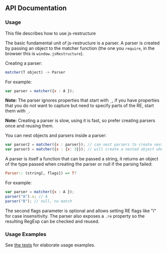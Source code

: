 API Documentation
---------------------

### Usage 

This file describes how to use js-restructure

The basic fundamental unit of js-restructure is a parser. A parser is created by passing an object to the matcher function (the one you `require`, in the browser this is `window.jsRestructure`).

Creating a parser:

```js
matcher(T object) -> Parser
```
For example:

```js
var parser = matcher({x : A });
```
**Note:** The parser ignores properties that start with `_`, if you have properties that you do not want to capture but need to specify parts of the RE, start them with `_`. 

**Note:** Creating a parser is slow, using it is fast, so prefer creating parsers once and reusing them.

You can nest objects and parsers inside a parser:

```js
var parser2 = matcher({x : parser}); // can nest parsers to create nested results
var parser3 = matcher({x : {x: 3}}); // will create a nested object when parsing
```

A parser is itself a function that can be passed a string, it returns an object of the type passed when creating the parser or null if the parsing failed:

```hs
Parser:: (string[, flags]) => T?
```

For example:

```js
var parser = matcher({x : A });
parser("A").x; // A
parser("B"); // null, no match
```

The second flags parameter is optional and allows setting RE flags like "i" for case insensitivity. 
The parser also exposes a `.re` property so the resulting RegExp can be checked and reused.

### Usage Examples

See [the tests](https://github.com/benjamingr/js-restructure/blob/master/tests.js) for elaborate usage examples. 
